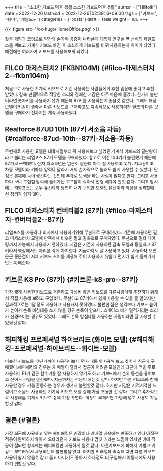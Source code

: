 +++
title = "소소한 키보드 덕후 생활 소소한 키보드덕후 생활"
author = ["Hillfolk"]
date = 2022-12-26
lastmod = 2022-12-26T02:39:13+09:00
tags = ["키보드", "취미", "개발도구"]
categories = ["posts"]
draft = false
weight = 100
+++

{{< figure src="/ox-hugo/HomeOffice.png" >}}

잦은 게임과 코딩으로 약간의 손가락 통증이 나타날때 대학때 연구실 옆 선배의 리얼포스를 써보고 기계식 키보드 빠진 후 소소하게 키보드를 바꿔 사용하는게 취미가 되었다. 예전에는 여러가지 키보드를 사용해보게 되었다.


## FILCO 마제스터치2 (FKBN104M) {#filco-마제스터치2--fkbn104m}

처음으로 사용한 기계식 키보드로 기존 사용하는 사람들에게 추천 입문에 좋다고 추천 받았다. 갈축 넌클릭으로 적당한 소리와 경쾌한 키감은 아주 마음에 들었다. 한가지 불만이라면 숫자키를 사용하지 않기 때문에 87키를 사용하는게 좋을것 같았다. 그래도 해당 모델이 키감이 좋아서 다른 키보드를 구매하고도 지속적으로 사용하다가 필코의 다른 모델을 구매하기 전까지는 계속 사용하였다.


## Realforce 87UD 10th (87키 저소음 차등) {#realforce-87ud-10th--87키-저소음-차등}

두번째로 사용한 모델은 대학시절부터 꼭 사용해보고 싶었던 기계식 키보드의 끝판왕이라고 불리는 리얼포스 87키 모델을 구매하였다. 참고로 이전 104키가 불편했기 때문에 87키로 구매했다. 산지 최소 8년은 넘은것 같은데 아직 잘 사용하고 있다. 저소음이고 차등 모델이라 키마다 압력이 달라서 새끼 손가락으로 눌러도 쉽게 사용할 수 있었다. 단점은 본체에 녹이 생긴다는 것인데 추가로 도색을 하는 사람이 많다고 한다. 그리고 사용하다 보니 무접점 방식에 들어가는 고무들이 삭아서 변경 해줘야 할것 같다. 그리고 당시에는 리얼포스는 모두 유선이라 당연히 내가 구입한 모델도 유선이라 책상을 정리할때 선 정리가 쉽지 않다.


## FILCO 마제스터치 컨버터블2 (87키) {#filco-마제스터치-컨버터블2--87키}

리얼포스를 사용하다 회사에서 사용하기위해 무선으로 구매하였다. 기존에 사용하던 필코 마제스터치 모델에 만족해서 비슷한 필코 갈축으로 구매하였다. 무선으로 멀티 페어링까지 가능해서 사용하기 편하였다. 키감은 기존에 사용하던 갈축 모델과 동일하고 87키라서 책상에서도 자리를 적게 차치한다. 지금까지도 잘 사용하고 있다. 사용하다 보면 은근 좋은점이 자체 키보드 커버를 제공해 주어 사용하지 않을때 먼지가 쉽게 들어가지 안도록 해준다.


## 키트론 K8 Pro (87키) {#키트론-k8-pro--87키}

가장 짧게 사용한 키보드로 저렴하고 가성비 좋은 키보드를 다른사람에게 추천하기 위해서 직접 사용해 보려고 구입했다. 무선이고 87키여서 쉽게 사용할 수 있을 줄 알았지만 결과적으로는 1달 정도 사용하고 사용하지 못하였다. 불편한 점은 생각보다 키보드 높이가 높아서 손목 바침대를 쓰지 않을 경우 손목이 안프다. 스페이스 바가 덜걱거리는 소리가 신경쓰이는 경우도 있었다. 그래도 손목 받침대를 사용하는 사람이라면 잘 사용할 수 있을것 같다.


## 해피해킹 프로페셔널 하이브리드 (화이트 모델) {#해피해킹-프로페셔널-하이브리드--화이트-모델}

비슷한 키보드를 10년가까이 사용하다보니 먼가 새롭게 사용해 보고 싶어서 최근에 구매했다.해피해킹의 경우는 키 배열이 달라서 접근이 어려운 모델인데 최근에 맥을 주로 사용하니 F1키 같은 함수키를 잘 사용하지 않기도 하고 키보드에서 손의 동선을 줄여보고 싶어서 구입을 결정했다. 지금까지는 적응이 되는것 같다. 하지만 다른 키보드와 함께 사용할 경우 키를 혼동하는 경우가 생겨서 불편할것 같다. 하지만 키감은 서걱서걱한 느낌이고 소음도 사용하던 기계식 키보드 모델 중에 가장 조용한 것 같다. 그리고 추가적으로 사용해본 기계식 키보드 중에 가장 가볍다. 이정도 무게라면 가방에 넣고 사용도 가능할것 같다.


## 결론 {#결론}

가장 최근에 사용하고 있는 해피해킹은 키감이나 키배열 사용에는 만족하고 있다 아직은 적응이 완벽하지 않아서 오타라던지 키보드 사용시 멈칫 거리는 느낌이 있지만 키에 적응이 잘되면 향후에는 해피해킹만 사용하게 될것 같다. 다른키보드에 비해서 가볍고 키감도 부드러워서 사용하는데 불편함을 없다. 하지만 키배열이 익숙해 지면 다른 키보드 사용이 쉽지 않을것 같고 들고 다니기도 좋아서 하나정도 더 구입해서 이동시에도 사용하기 편할것 같다.
